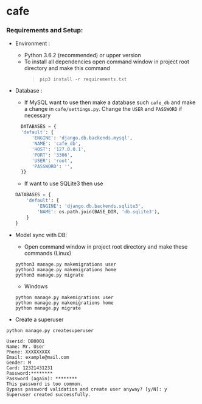 # cafe

### Requirements and Setup:
  * Environment : 
      * Python 3.6.2 (recommended) or upper version
      * To install all dependencies open command window in project root directory and make this command 
        > `pip3 install -r requirements.txt`
  * Database : 
      * If MySQL want to use then make a database such `cafe_db` and make a change in `cafe/settings.py`. Change the `USER` and `PASSWORD` if necessary
    ```py
      DATABASES = {
      'default': {
          'ENGINE': 'django.db.backends.mysql',
          'NAME': 'cafe_db',
          'HOST': '127.0.0.1',
          'PORT': '3306',
          'USER': 'root',
          'PASSWORD': '',
      }}
    ```
      * If want to use SQLite3 then use
      ```py
      DATABASES = {
          'default': {
              'ENGINE': 'django.db.backends.sqlite3',
              'NAME': os.path.join(BASE_DIR, 'db.sqlite3'),
          }
      }
      
      ```
      
      
  * Model sync with DB:
    * Open command window in project root directory and make these commands (Linux)
    
     ```
     python3 manage.py makemigrations user
     python3 manage.py makemigrations home
     python3 manage.py migrate
     ```
    
    * Windows
    
    ```
    python manage.py makemigrations user
    python manage.py makemigrations home
    python manage.py migrate
    ```
    
 * Create a superuser
 
  ```
  python manage.py createsuperuser
  ```

  ```
  Userid: DB0001
  Name: Mr. User
  Phone: XXXXXXXXX
  Email: example@mail.com
  Gender: M
  Card: 12321431231
  Password:********
  Password (again): ********
  This password is too common.
  Bypass password validation and create user anyway? [y/N]: y
  Superuser created successfully.
  ```
